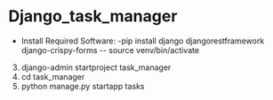 # Django_task_manager
* Install Required Software:
-pip install django djangorestframework django-crispy-forms
-- source venv/bin/activate  
3. django-admin startproject task_manager
4. cd task_manager
5. python manage.py startapp tasks  

